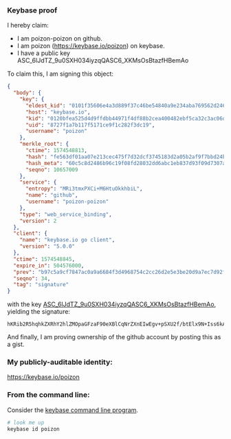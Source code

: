 ### Keybase proof

I hereby claim:

  * I am poizon-poizon on github.
  * I am poizon (https://keybase.io/poizon) on keybase.
  * I have a public key ASC_6lJdTZ_9u0SXH034iyzqQASC6_XKMsOsBtazfHBemAo

To claim this, I am signing this object:

```json
{
  "body": {
    "key": {
      "eldest_kid": "0101f35606e4a3d889f37c46be54840a9e234aba769562d246f788a6d6545f1be4520a",
      "host": "keybase.io",
      "kid": "0120bfea525d4d9ffdbb44971f4df88b2cea400482ebf5ca32c3ac06d6b37c705e980a",
      "uid": "8727f1a7b117f5171ce9f1c282f3dc19",
      "username": "poizon"
    },
    "merkle_root": {
      "ctime": 1574548813,
      "hash": "fe563df01aa07e213cec475f7d32dcf3745183d2a05b2af9f7bbd24b1af6a41e3a6e373003fc391d9dc41bb58acbddb517e12bec134ab6cab7c95ece7bb339ee",
      "hash_meta": "60c5c8d2486b96c19f08fd28032dd6abc1eb837d93f09d7307aed60c0bb2fc34",
      "seqno": 10657009
    },
    "service": {
      "entropy": "MRi3tmxPXCi+M6HtuOkkhbiL",
      "name": "github",
      "username": "poizon-poizon"
    },
    "type": "web_service_binding",
    "version": 2
  },
  "client": {
    "name": "keybase.io go client",
    "version": "5.0.0"
  },
  "ctime": 1574548845,
  "expire_in": 504576000,
  "prev": "b97c5a9cf7847ac0a9a6684f3d4968754c2cc26d2e5e3be20d9a7ec7d92febac",
  "seqno": 34,
  "tag": "signature"
}
```

with the key [ASC_6lJdTZ_9u0SXH034iyzqQASC6_XKMsOsBtazfHBemAo](https://keybase.io/poizon), yielding the signature:

```
hKRib2R5hqhkZXRhY2hlZMOpaGFzaF90eXBlCqNrZXnEIwEgv+pSXU2f/btElx9N+Iss6kAEguv1yjLDrAbWs3xwXpgKp3BheWxvYWTESpcCIsQguXxanPeEesCppmhPPUlodUwswm0uXjviDZp+x9kv66zEIDeMAJTAbAqjkue1ZBjIRdMUKyhOpMZgtBgmqSTV2MHAAgHCo3NpZ8RAvbRXBRysUABWC9/CL6TEN+H0bGxGqpmLnoyf/8RyqEHgxwklSplwk86W9LDGwYp94P/FL3XqV1AYmYn/aIwDDKhzaWdfdHlwZSCkaGFzaIKkdHlwZQildmFsdWXEIBzdb3bDR7YuhE8cBX7KzrMJguVlExgsPYQdUiRfV0h+o3RhZ80CAqd2ZXJzaW9uAQ==

```

And finally, I am proving ownership of the github account by posting this as a gist.

### My publicly-auditable identity:

https://keybase.io/poizon

### From the command line:

Consider the [keybase command line program](https://keybase.io/download).

```bash
# look me up
keybase id poizon
```
